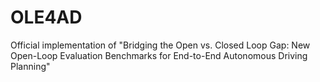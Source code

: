 # OLE4AD
Official implementation of "Bridging the Open vs. Closed Loop Gap: New Open-Loop Evaluation Benchmarks for End-to-End Autonomous Driving Planning"

